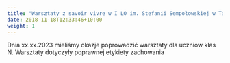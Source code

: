 ```yaml
---
title: "Warsztaty z savoir vivre w I LO im. Stefanii Sempołowskiej w Tarnowskich Górach"
date: 2018-11-18T12:33:46+10:00
weight: 1
---
```


Dnia xx.xx.2023 mieliśmy okazje poprowadzić warsztaty dla uczniow klas N. Warsztaty dotyczyły poprawnej etykiety zachowania


